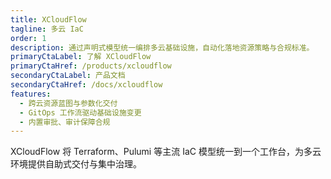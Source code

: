 ```yaml
---
title: XCloudFlow
tagline: 多云 IaC
order: 1
description: 通过声明式模型统一编排多云基础设施，自动化落地资源策略与合规标准。
primaryCtaLabel: 了解 XCloudFlow
primaryCtaHref: /products/xcloudflow
secondaryCtaLabel: 产品文档
secondaryCtaHref: /docs/xcloudflow
features:
  - 跨云资源蓝图与参数化交付
  - GitOps 工作流驱动基础设施变更
  - 内置审批、审计保障合规
---
```

XCloudFlow 将 Terraform、Pulumi 等主流 IaC 模型统一到一个工作台，为多云环境提供自助式交付与集中治理。
